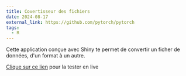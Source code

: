 ```yaml
---
title: Covertisseur des fichiers
date: 2024-08-17
external_link: https://github.com/pytorch/pytorch
tags:
  - R
---
```


Cette application conçue avec Shiny te permet de convertir un ficher de données, d'un format à un autre.

[Clique sur ce lien](https://bervelin.shinyapps.io/file_convertor/) pour la tester en live

<!--more-->
